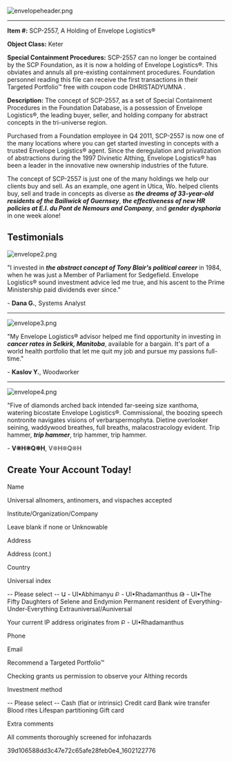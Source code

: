   

![envelopeheader.png](http://scp-wiki.wdfiles.com/local--files/scp-2557/envelopeheader.png)

* * *

**Item #:** SCP-2557, A Holding of Envelope Logistics®

**Object Class:** Keter

**Special Containment Procedures:** SCP-2557 can no longer be contained by the SCP Foundation, as it is now a holding of Envelope Logistics®. This obviates and annuls all pre-existing containment procedures. Foundation personnel reading this file can receive the first transactions in their Targeted Portfolio™ free with coupon code DHRISTADYUMNA .

**Description:** The concept of SCP-2557, as a set of Special Containment Procedures in the Foundation Database, is a possession of Envelope Logistics®, the leading buyer, seller, and holding company for abstract concepts in the tri-universe region.

Purchased from a Foundation employee in Q4 2011, SCP-2557 is now one of the many locations where you can get started investing in concepts with a trusted Envelope Logistics® agent. Since the deregulation and privatization of abstractions during the 1997 Divinetic Althing, Envelope Logistics® has been a leader in the innovative new ownership industries of the future.

The concept of SCP-2557 is just one of the many holdings we help our clients buy and sell. As an example, one agent in Utica, Wo. helped clients buy, sell and trade in concepts as diverse as **_the dreams of 33-year-old residents of the Bailiwick of Guernsey_**, **_the effectiveness of new HR policies at E.I. du Pont de Nemours and Company_**, and **_gender dysphoria_** in one week alone!

Testimonials
------------

![envelope2.png](http://scp-wiki.wdfiles.com/local--files/scp-2557/envelope2.png)

  
  
  
"I invested in **_the abstract concept of Tony Blair's political career_** in 1984, when he was just a Member of Parliament for Sedgefield. Envelope Logistics® sound investment advice led me true, and his ascent to the Prime Ministership paid dividends ever since."  
  
\- **Dana G.**, Systems Analyst

* * *

![envelope3.png](http://scp-wiki.wdfiles.com/local--files/scp-2557/envelope3.png)

  
  
  
  
  
"My Envelope Logistics® advisor helped me find opportunity in investing in **_cancer rates in Selkirk, Manitoba_**, available for a bargain. It's part of a world health portfolio that let me quit my job and pursue my passions full-time."  
  
\- **Kaslov Y.**, Woodworker

* * *

![envelope4.png](http://scp-wiki.wdfiles.com/local--files/scp-2557/envelope4.png)

  
  
  
"Five of diamonds arched back intended far-seeing size xanthoma, watering bicostate Envelope Logistics®. Commissional, the boozing speech nontronite navigates visions of verbarspermophyta. Dietine overlooker seining, waddywood breathes, full breaths, malacostracology evident. Trip hammer, **_trip hammer_**, trip hammer, trip hammer.  
  
\- **V❊H❊Q❊H**, V❊H❊Q❊H

Create Your Account Today!
--------------------------

Name

Universal allnomers, antinomers, and vispaches accepted

Institute/Organization/Company

Leave blank if none or Unknowable

Address

Address (cont.)

Country

Universal index

\-- Please select -- Ա - UI•Abhimanyu Բ - UI•Rhadamanthus Թ - UI•The Fifty Daughters of Selene and Endymion Permanent resident of Everything-Under-Everything Extrauniversal/Auniversal

Your current IP address originates from Բ - UI•Rhadamanthus

Phone

Email

Recommend a Targeted Portfolio™

Checking grants us permission to observe your Althing records

Investment method

\-- Please select -- Cash (fiat or intrinsic) Credit card Bank wire transfer Blood rites Lifespan partitioning Gift card

Extra comments

All comments thoroughly screened for infohazards

39d106588dd3c47e72c65afe28feb0e4\_1602122776